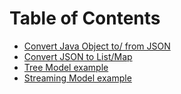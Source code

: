 # Table of Contents

* [Convert Java Object to/ from JSON](https://github.com/alejoalvarez/Java-Exercises/blob/main/Exercise-JSON/Jackson/exercise1.md)
* [Convert JSON to List/Map](https://github.com/alejoalvarez/Java-Exercises/blob/main/Exercise-JSON/Jackson/exercise2.md)
* [Tree Model example](https://github.com/alejoalvarez/Java-Exercises/blob/main/Exercise-JSON/Jackson/exercise3.md)
* [Streaming Model example](https://github.com/alejoalvarez/Java-Exercises/blob/main/Exercise-JSON/Jackson/exercise4.md)
